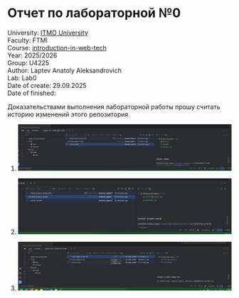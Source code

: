 # Отчет по лабораторной №0

University: [ITMO University](https://itmo.ru/ru/)\
Faculty: FTMI\
Course: [introduction-in-web-tech](https://itmo-ict-faculty.github.io/introduction-in-web-tech)\
Year: 2025/2026\
Group: U4225\
Author: Laptev Anatoly Aleksandrovich\
Lab: Lab0\
Date of create: 29.09.2025\
Date of finished:

Доказательствами выполнения лабораторной работы прошу считать историю изменений этого репозитория

1) ![img.png](img.png)

2) ![img_1.png](img_1.png)

3) ![img_2.png](img_2.png)
